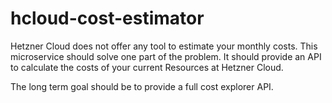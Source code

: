 # hcloud-cost-estimator

Hetzner Cloud does not offer any tool to estimate your monthly costs.
This microservice should solve one part of the problem. It should provide
an API to calculate the costs of your current Resources at Hetzner Cloud.

The long term goal should be to provide a full cost explorer API.
